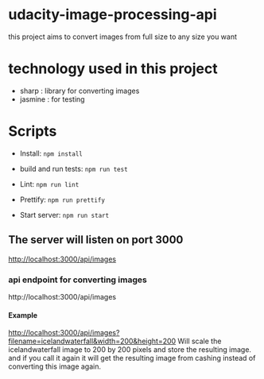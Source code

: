 # udacity-image-processing-api

this project aims to convert images from full size to any size you want

# technology used in this project

- sharp : library for converting images
- jasmine : for testing

# Scripts

- Install: ```npm install```
- build and run tests: ```npm run test```
- Lint: ```npm run lint```
- Prettify: ```npm run prettify```

- Start server: ```npm run start```

## The server will listen on port 3000
<http://localhost:3000/api/images>
### api endpoint for converting images
http://localhost:3000/api/images

#### Example
<http://localhost:3000/api/images?filename=icelandwaterfall&width=200&height=200>
Will scale the icelandwaterfall image to 200 by 200 pixels and store the resulting image.
and if you call it again it will get the resulting image from cashing instead of converting this image again.
